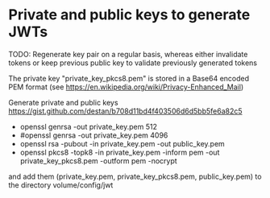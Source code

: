 # Private and public keys to generate JWTs

TODO: Regenerate key pair on a regular basis, whereas either invalidate tokens or keep previous public key to validate previously generated tokens

The private key "private_key_pkcs8.pem" is stored in a Base64 encoded PEM format (see https://en.wikipedia.org/wiki/Privacy-Enhanced_Mail)

Generate private and public keys https://gist.github.com/destan/b708d11bd4f403506d6d5bb5fe6a82c5

- openssl genrsa -out private_key.pem 512
- #openssl genrsa -out private_key.pem 4096
- openssl rsa -pubout -in private_key.pem -out public_key.pem
- openssl pkcs8 -topk8 -in private_key.pem -inform pem -out private_key_pkcs8.pem -outform pem -nocrypt

and add them (private_key.pem, private_key_pkcs8.pem, public_key.pem) to the directory volume/config/jwt
